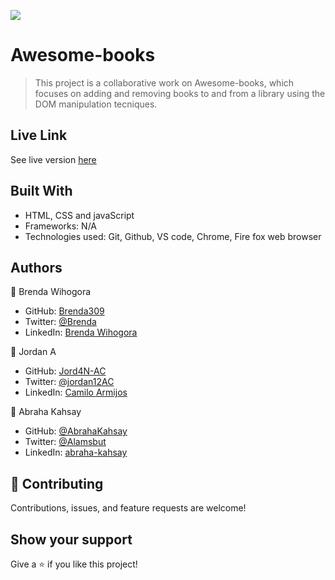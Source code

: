 
![](https://img.shields.io/badge/Microverse-blueviolet)

# Awesome-books

> This project is a collaborative work on Awesome-books, which focuses on adding and removing books to and from a library using the DOM manipulation tecniques.

## Live Link
See live version [here](https://jord4n-ac.github.io/Awesome-books/index.html)


## Built With

- HTML, CSS and javaScript
- Frameworks: N/A
- Technologies used: Git, Github, VS code, Chrome, Fire fox web browser

 ## Authors ##

👤 Brenda Wihogora

- GitHub: [Brenda309](https://github.com/309)
- Twitter: [@Brenda](https://twitter.com/@Brenda)
- LinkedIn: [Brenda Wihogora](https://linkedin.com/in/linkedinhandle)

👤 Jordan A
- GitHub: [Jord4N-AC](https://github.com/Jord4N-AC)
- Twitter: [@jordan12AC](https://twitter.com/jordan12AC)
- LinkedIn: [Camilo Armijos](https://www.linkedin.com/in/camilo-armijos-2b9648197)

👤 Abraha Kahsay

- GitHub: [@AbrahaKahsay](https://github.com/AbrahaKahsay)
- Twitter: [@Alamsbut](https://twitter.com/Alamsbut)
- LinkedIn: [abraha-kahsay](www.linkedin.com/in/abraha-kahsay-492771135/)

## 🤝 Contributing

Contributions, issues, and feature requests are welcome!

## Show your support

Give a ⭐️ if you like this project!

